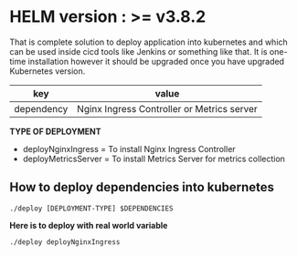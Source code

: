 
# HELM version : >= v3.8.2

That is complete solution to deploy application into kubernetes and which can be used inside cicd tools like Jenkins or something like that. It is one-time installation however it should be upgraded once you have upgraded Kubernetes version.

| key | value |
|--|--|
| dependency | Nginx Ingress Controller or Metrics server |

**TYPE OF DEPLOYMENT**
- deployNginxIngress = To install Nginx Ingress Controller
- deployMetricsServer = To install Metrics Server for metrics collection

## **How to deploy dependencies into kubernetes**

    ./deploy [DEPLOYMENT-TYPE] $DEPENDENCIES


**Here is to deploy with real world variable**

    ./deploy deployNginxIngress
